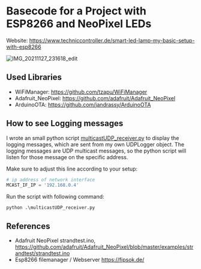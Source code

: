 # Basecode for a Project with ESP8266 and NeoPixel LEDs

Website: https://www.techniccontroller.de/smart-led-lamp-my-basic-setup-with-esp8266


![IMG_20211127_231618_edit](https://user-images.githubusercontent.com/36072504/159768935-70f78c46-c1f2-4afe-9fb2-c67baedb6788.jpg)


## Used Libraries

- WiFiManager: https://github.com/tzapu/WiFiManager
- Adafruit_NeoPixel: https://github.com/adafruit/Adafruit_NeoPixel
- ArduinoOTA: https://github.com/jandrassy/ArduinoOTA


## How to see Logging messages

I wrote an small python script [multicastUDP_receiver.py](https://github.com/techniccontroller/esp8266_neopixel_basecode/blob/master/multicastUDP_receiver.py) to display the logging messages, which are sent from my own UDPLogger object.
The logging messages are UDP multicast messages, so the python script will listen for those message on the specific address. 

Make sure to adjust this line according to your setup:

```python
# ip address of network interface
MCAST_IF_IP = '192.168.0.4'
```

Run the script with following command:

```
python .\multicastUDP_receiver.py
```

## References

- Adafruit NeoPixel strandtest.ino, https://github.com/adafruit/Adafruit_NeoPixel/blob/master/examples/strandtest/strandtest.ino
- Esp8266 filemanager / Webserver https://fipsok.de/
